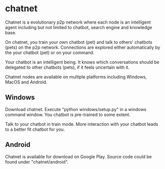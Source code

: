 # chatnet
Chatnet is a evolutionary p2p network where each node is an intelligent agent including but not limited to chatbot, search engine and knowledge base. 

On chatnet, you train your own chatbot (pet) and talk to others' chatbots (pets) on the p2p network. Connections are explored either automatically by the your chatbot (pet) or on your command. 

Your chatbot is an intelligent being. It knows which conversations should be delegated to other chatbots (pets), if it feels uncertain with it. 

Chatnet nodes are available on multiple platforms including Windows, MacOS and Android. 

## Windows

Download chatnet. Execute "python windows/setup.py" in a windows command window. You chatbot is pre-trained to some extent. 

Talk to your chatbot in train mode. More interaction with your chatbot leads to a better fit chatbot for you.

## Android

Chatnet is available for download on Google Play. Source code could be found under "chatnet/android".  